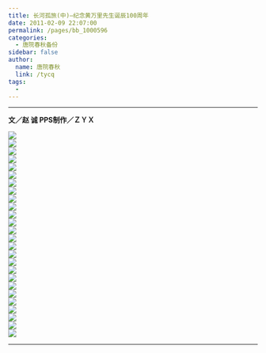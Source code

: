 ```yaml
---
title: 长河孤旅(中)—纪念黄万里先生诞辰100周年
date: 2011-02-09 22:07:00
permalink: /pages/bb_1000596
categories: 
  - 唐院春秋备份
sidebar: false
author: 
  name: 唐院春秋
  link: /tycq
tags: 
  - 
---
```


* * *

  
  
**文／赵 诚 PPS制作／ＺＹＸ**  
  
![](/pic/img472.ph.126.net_sTupkBn2pUd0onYF5RJORA==_3082432469959600614.jpg)  
![](/pic/img306.ph.126.net_og1LCWZjYaxERTljGpRIRA==_3859866355633805792.jpg)  
![](/pic/img534.ph.126.net_Bgdnr82uBPKKm_SaU0LS1w==_2646427731034758247.jpg)  
![](/pic/img242.ph.126.net_EzzgrwUx4TTi52YpmhgpxQ==_2135832123282433623.jpg)  
![](/pic/img161.ph.126.net_c145z_1I9MgjkqVwqfORvA==_1440025980853282034.jpg)  
![](/pic/img857.ph.126.net_p2Wyu69bCVnqYmFCN1vygg==_658932920480917777.jpg)  
![](/pic/img.ph.126.net_ZWR7GBCoJD8nKk8i1fBUTw==_1631710439993491751.jpg)  
![](/pic/img846.ph.126.net_d2uY40-sn9NNBYiBRjPO7A==_753508512656492236.jpg)  
![](/pic/img853.ph.126.net_OhAIO1PWTLteA7TAH-dLIg==_617556098904682878.jpg)  
![](/pic/img246.ph.126.net_zaYsgRmzVGXLuyYriKW_fg==_2234629840107311372.jpg)  
![](/pic/img463.ph.126.net_oBvplhzJFt0ugMsCqQdXIA==_1565845295442571026.jpg)  
![](/pic/img128.ph.126.net_t_k9vIVekhO8c4w3duGfMQ==_1620732915901765927.jpg)  
![](/pic/img158.ph.126.net_1kGI64FR7aamINJ0SSoPmA==_1491535901591425592.jpg)  
![](/pic/img237.ph.126.net__67UROVTswsWDbSzTnTGQA==_1763159254117355529.jpg)  
![](/pic/img768.ph.126.net_jQp3c8MxA1vBxgoRAmYJcw==_1254815446177050276.jpg)  
![](/pic/img457.ph.126.net_QHKq-fq9VllmzANdif84Mw==_2494994193564427297.jpg)  
![](/pic/img539.ph.126.net_bxBM_-AG0u4m-L0NnL4WyA==_1301540292311255138.jpg)  
![](/pic/img764.ph.126.net_kRAtWBxSvtpOYSUzIfZp_g==_2980538528390446292.jpg)  
![](/pic/img128.ph.126.net_GJymG5ol5mLhpaVX7S6CDg==_1619044066041469913.jpg)  
![](/pic/img306.ph.126.net_qGL8d7R8mJZygph19BwMkQ==_3863807005307751439.jpg)  
![](/pic/img693.ph.126.net_HfAtmU2eaBzXzGEUNEjHXg==_47569271065375770.jpg)  
![](/pic/img472.ph.126.net_G28Yre7WyL3G0UmvntCn-Q==_1032450214575862053.jpg)  
![](/pic/img472.ph.126.net_FKoHQcISrXDDvs9LmiKyXA==_1032450214575862183.jpg)  
![](/pic/img237.ph.126.net_KArpp14DQP2k-s-gMcFtXA==_1764285154024289448.jpg)  
![](/pic/img542.ph.126.net_A2T25NYW1yDcxOuyUhhNKQ==_2666412454381229747.jpg)  
![](/pic/img464.ph.126.net_8Ltdu2rk50Z1Fca2oPaMnA==_2587880935878969192.jpg)  
  
  
  
---